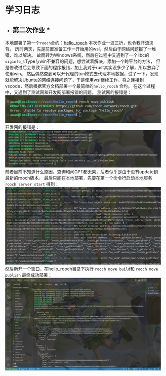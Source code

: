 # 学习日志
* ## 第二次作业 *
本地部署了第一个`rooch`合约：[hello_rooch](https://github.com/gunksd/let-us-rooch/blob/main/members/gunksd/Homework2/hello_rooch/sources/hello_rooch.move)
本次作业一波三折，也令我汗流浃背。
历时两天，先是前置准备工作一开始用的wsl，然后由于网络问题报了一堆错，难以解决。
故而转为Windows系统，然后在过程中又遇到了一个libc的`siginfo_t`Type与win不兼容的问题，想尝试着解决，添加一个跨平台的方法，
但是修改过后会导致下面的程序报错，加上我对于rust其实没多少了解，所以放弃了使用win。
然后偶然查到可以开代理的tun模式去代理本地数据，试了一下，发现就能解决Ubuntu的网络连接问题了，于是使用wsl继续工作，将之连接到vscode，然后根据官方文档部署一个最简单的`hello_rooch`
合约。
在这个过程中，又遇到了测试网和开发网部署报错的问题。
测试网的报错是：![alt text](Homework2/测试网报错.png)
开发网的报错是：![alt text](Homework2/dev报错.png)
前者目前不知道什么原因，查询和问GPT都无果，后者似乎是由于没有update到最新的rooch版本。
最后只能在本地部署，先要在第一个命令行启动本地服务
`rooch server start`
得到：![alt text](Homework2/本地server.png)
然后新开一个窗口，在hello_rooch目录下执行
`rooch move build`和 `rooch move publish`
最终成功部署：![alt text](Homework2/deploy_successful.png)
